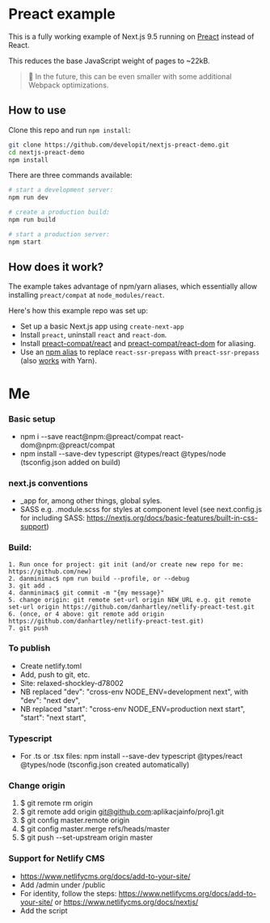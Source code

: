 # Preact example

This is a fully working example of Next.js 9.5 running on [Preact](https://github.com/preactjs/preact) instead of React.

This reduces the base JavaScript weight of pages to ~22kB.

> 🔭 In the future, this can be even smaller with some additional Webpack optimizations.

## How to use

Clone this repo and run `npm install`:

```sh
git clone https://github.com/developit/nextjs-preact-demo.git
cd nextjs-preact-demo
npm install
```

There are three commands available:

```sh
# start a development server:
npm run dev

# create a production build:
npm run build

# start a production server:
npm start
```

## How does it work?

The example takes advantage of npm/yarn aliases, which essentially allow installing `preact/compat` at `node_modules/react`.

Here's how this example repo was set up:

- Set up a basic Next.js app using `create-next-app`
- Install `preact`, uninstall `react` and `react-dom`.
- Install [preact-compat/react](https://github.com/preact-compat/react) and [preact-compat/react-dom](https://github.com/preact-compat/react-dom) for aliasing.
- Use an [npm alias](https://github.com/npm/rfcs/blob/latest/implemented/0001-package-aliases.md#detailed-explanation) to replace `react-ssr-prepass` with `preact-ssr-prepass` (also [works](https://twitter.com/sebmck/status/873958247304232961) with Yarn).


# Me

### Basic setup

- npm i --save react@npm:@preact/compat react-dom@npm:@preact/compat
- npm install --save-dev typescript @types/react @types/node (tsconfig.json added on build)

### next.js conventions

- _app for, among other things, global syles.
- SASS e.g. .module.scss for styles at component level (see next.config.js for including SASS: https://nextjs.org/docs/basic-features/built-in-css-support)

### Build: 

    1. Run once for project: git init (and/or create new repo for me: https://github.com/new)
    2. danminimac$ npm run build --profile, or --debug
    3. git add .
    4. danminimac$ git commit -m "{my message}"
    5. change origin: git remote set-url origin NEW_URL e.g. git remote set-url origin https://github.com/danhartley/netlify-preact-test.git
    6. (once, or 4 above: git remote add origin https://github.com/danhartley/netlify-preact-test.git)
    7. git push

### To publish

- Create netlify.toml
- Add, push to git, etc.
- Site: relaxed-shockley-d78002
- NB replaced "dev": "cross-env NODE_ENV=development next", with "dev": "next dev",
- NB replaced "start": "cross-env NODE_ENV=production next start", "start": "next start",

### Typescript 

- For .ts or .tsx files: npm install --save-dev typescript @types/react @types/node (tsconfig.json created automatically)

### Change origin

1. $ git remote rm origin
2. $ git remote add origin git@github.com:aplikacjainfo/proj1.git
3. $ git config master.remote origin
4. $ git config master.merge refs/heads/master
5. $ git push --set-upstream origin master

### Support for Netlify CMS 

- https://www.netlifycms.org/docs/add-to-your-site/
- Add /admin under /public
- For identity, follow the steps: https://www.netlifycms.org/docs/add-to-your-site/ or https://www.netlifycms.org/docs/nextjs/
- Add the <script src="https://identity.netlify.com/v1/netlify-identity-widget.js"></script> script
